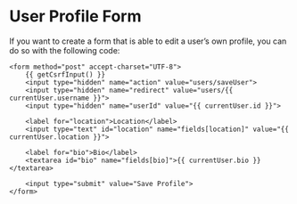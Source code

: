 # User Profile Form

If you want to create a form that is able to edit a user’s own profile, you can do so with the following code:

```twig
<form method="post" accept-charset="UTF-8">
    {{ getCsrfInput() }}
    <input type="hidden" name="action" value="users/saveUser">
    <input type="hidden" name="redirect" value="users/{{ currentUser.username }}">
    <input type="hidden" name="userId" value="{{ currentUser.id }}">

    <label for="location">Location</label>
    <input type="text" id="location" name="fields[location]" value="{{ currentUser.location }}">

    <label for="bio">Bio</label>
    <textarea id="bio" name="fields[bio]">{{ currentUser.bio }}</textarea>

    <input type="submit" value="Save Profile">
</form>
```